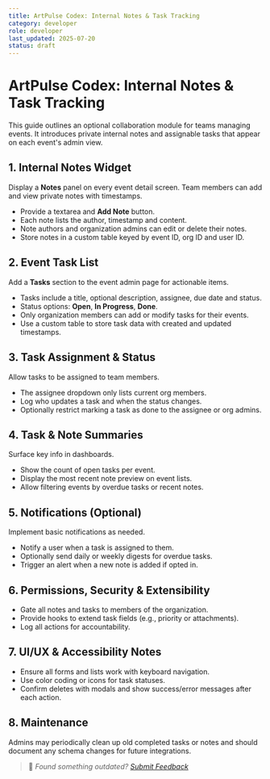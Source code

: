 ```yaml
---
title: ArtPulse Codex: Internal Notes & Task Tracking
category: developer
role: developer
last_updated: 2025-07-20
status: draft
---
```

# ArtPulse Codex: Internal Notes & Task Tracking

This guide outlines an optional collaboration module for teams managing events. It introduces private internal notes and assignable tasks that appear on each event's admin view.

## 1. Internal Notes Widget

Display a **Notes** panel on every event detail screen. Team members can add and view private notes with timestamps.

- Provide a textarea and **Add Note** button.
- Each note lists the author, timestamp and content.
- Note authors and organization admins can edit or delete their notes.
- Store notes in a custom table keyed by event ID, org ID and user ID.

## 2. Event Task List

Add a **Tasks** section to the event admin page for actionable items.

- Tasks include a title, optional description, assignee, due date and status.
- Status options: **Open**, **In Progress**, **Done**.
- Only organization members can add or modify tasks for their events.
- Use a custom table to store task data with created and updated timestamps.

## 3. Task Assignment & Status

Allow tasks to be assigned to team members.

- The assignee dropdown only lists current org members.
- Log who updates a task and when the status changes.
- Optionally restrict marking a task as done to the assignee or org admins.

## 4. Task & Note Summaries

Surface key info in dashboards.

- Show the count of open tasks per event.
- Display the most recent note preview on event lists.
- Allow filtering events by overdue tasks or recent notes.

## 5. Notifications (Optional)

Implement basic notifications as needed.

- Notify a user when a task is assigned to them.
- Optionally send daily or weekly digests for overdue tasks.
- Trigger an alert when a new note is added if opted in.

## 6. Permissions, Security & Extensibility

- Gate all notes and tasks to members of the organization.
- Provide hooks to extend task fields (e.g., priority or attachments).
- Log all actions for accountability.

## 7. UI/UX & Accessibility Notes

- Ensure all forms and lists work with keyboard navigation.
- Use color coding or icons for task statuses.
- Confirm deletes with modals and show success/error messages after each action.

## 8. Maintenance

Admins may periodically clean up old completed tasks or notes and should document any schema changes for future integrations.

> 💬 *Found something outdated? [Submit Feedback](../feedback.md)*
